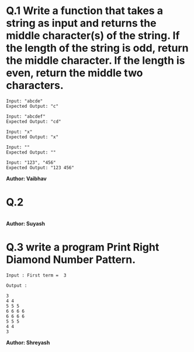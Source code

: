 # Q.1 Write a function that takes a string as input and returns the middle character(s) of the string. If the length of the string is odd, return the middle character. If the length is even, return the middle two characters.
```
Input: "abcde"
Expected Output: "c"

Input: "abcdef"
Expected Output: "cd"

Input: "x"
Expected Output: "x"

Input: ""
Expected Output: ""

Input: "123", "456"
Expected Output: "123 456"
```
**Author: Vaibhav**

# Q.2 

```

```
**Author: Suyash**

# Q.3 write a program Print Right Diamond Number Pattern.
```
Input : First term =  3

Output :

3
4 4
5 5 5
6 6 6 6
6 6 6 6
5 5 5
4 4
3

```
**Author: Shreyash**

